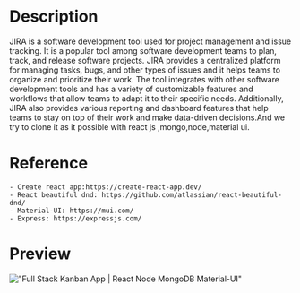 # Description

JIRA is a software development tool used for project management and issue tracking. It is a popular tool among software development teams to plan, track, and release software projects. JIRA provides a centralized platform for managing tasks, bugs, and other types of issues and it helps teams to organize and prioritize their work. The tool integrates with other software development tools and has a variety of customizable features and workflows that allow teams to adapt it to their specific needs. Additionally, JIRA also provides various reporting and dashboard features that help teams to stay on top of their work and make data-driven decisions.And we try to clone it as it possible with react js ,mongo,node,material ui.

# Reference

    - Create react app:https://create-react-app.dev/
    - React beautiful dnd: https://github.com/atlassian/react-beautiful-dnd/
    - Material-UI: https://mui.com/
    - Express: https://expressjs.com/

# Preview

!["Full Stack Kanban App | React Node MongoDB Material-UI"](https://user-images.githubusercontent.com/67447840/177310521-764f8ff7-5e3d-4644-ac0a-273cf83e48aa.gif "Full Stack Kanban App | React Node MongoDB Material-UI")
